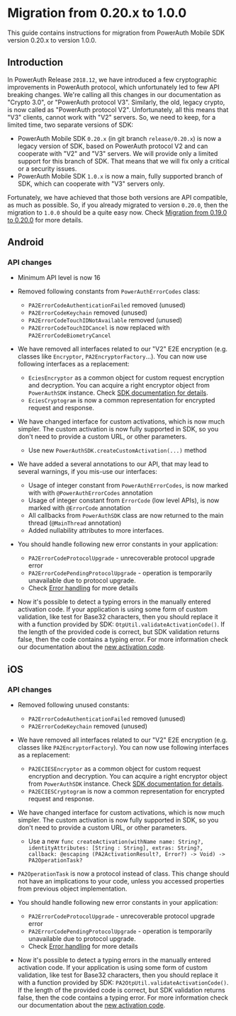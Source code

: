# Migration from 0.20.x to 1.0.0

This guide contains instructions for migration from PowerAuth Mobile SDK version 0.20.x to version 1.0.0.

## Introduction

In PowerAuth Release `2018.12`, we have introduced a few cryptographic improvements in PowerAuth protocol, which unfortunately led to few API breaking changes. We're calling all this changes in our documentation as "Crypto 3.0", or "PowerAuth protocol V3". Similarly, the old, legacy crypto, is now called as "PowerAuth protocol V2". Unfortunately, all this means that "V3" clients, cannot work with "V2" servers. So, we need to keep, for a limited time, two separate versions of SDK:

- PowerAuth Mobile SDK `0.20.x` (in git branch `release/0.20.x`) is now a legacy version of SDK, based on PowerAuth protocol V2 and can cooperate with "V2" and "V3" servers. We will provide only a limited support for this branch of SDK. That means that we will fix only a critical or a security issues.
- PowerAuth Mobile SDK `1.0.x` is now a main, fully supported branch of SDK, which can cooperate with "V3" servers only.

Fortunately, we have achieved that those both versions are API compatible, as much as possible. So, if you already migrated to version `0.20.0`, then the migration to `1.0.0` should be a quite easy now. Check [Migration from 0.19.0 to 0.20.0](./Migration-from-0.19-to-0.20.md) for more details.

## Android

### API changes

- Minimum API level is now 16

- Removed following constants from `PowerAuthErrorCodes` class: 
  - `PA2ErrorCodeAuthenticationFailed` removed (unused)
  - `PA2ErrorCodeKeychain` removed (unused)
  - `PA2ErrorCodeTouchIDNotAvailable` removed (unused) 
  - `PA2ErrorCodeTouchIDCancel` is now replaced with `PA2ErrorCodeBiometryCancel`

- We have removed all interfaces related to our "V2" E2E encryption (e.g. classes like `Encryptor`, `PA2EncryptorFactory`...). You can now use following interfaces as a replacement:
  - `EciesEncryptor` as a common object for custom request encryption and decryption. You can acquire a right encryptor object from `PowerAuthSDK` instance. Check [SDK documentation for details](./PowerAuth-SDK-for-Android.md#end-to-end-encryption).
  - `EciesCryptogram` is now a common representation for encrypted request and response.

- We have changed interface for custom activations, which is now much simpler. The custom activation is now fully supported in SDK, so you don't need to provide a custom URL, or other parameters.
  - Use new `PowerAuthSDK.createCustomActivation(...)` method

- We have added a several annotations to our API, that may lead to several warnings, if you mis-use our interfaces:
  - Usage of integer constant from `PowerAuthErrorCodes`, is now marked with with `@PowerAuthErrorCodes` annotation
  - Usage of integer constant from `ErrorCode` (low level APIs), is now marked with `@ErrorCode` annotation
  - All callbacks from `PowerAuthSDK` class are now returned to the main thread (`@MainThread` annotation)
  - Added nullability attributes to more interfaces.

- You should handle following new error constants in your application:
  - `PA2ErrorCodeProtocolUpgrade` - unrecoverable protocol upgrade error
  - `PA2ErrorCodePendingProtocolUpgrade` - operation is temporarily unavailable due to protocol upgrade.
  - Check [Error handling](./PowerAuth-SDK-for-Android.md#error-handling) for more details
  
- Now it's possible to detect a typing errors in the manually entered activation code. If your application is using some form of custom validation, like test for Base32 characters, then you should replace it with a function provided by SDK: `OtpUtil.validateActivationCode()`. If the length of the provided code is correct, but SDK validation returns false, then the code contains a typing error. For more information check our documentation about the [new activation code](https://github.com/wultra/powerauth-crypto/blob/develop/docs/Activation-Code.md). 

## iOS

### API changes

- Removed following unused constants:
  - `PA2ErrorCodeAuthenticationFailed` removed (unused)
  - `PA2ErrorCodeKeychain` removed (unused)

- We have removed all interfaces related to our "V2" E2E encryption (e.g. classes like `PA2EncryptorFactory`). You can now use following interfaces as a replacement:
  - `PA2ECIESEncryptor` as a common object for custom request encryption and decryption. You can acquire a right encryptor object from `PowerAuthSDK` instance. Check [SDK documentation for details](./PowerAuth-SDK-for-iOS.md#end-to-end-encryption).
  - `PA2ECIESCryptogram` is now a common representation for encrypted request and response.

- We have changed interface for custom activations, which is now much simpler. The custom activation is now fully supported in SDK, so you don't need to provide a custom URL, or other parameters.
  - Use a new `func createActivation(withName name: String?, identityAttributes: [String : String], extras: String?, callback: @escaping (PA2ActivationResult?, Error?) -> Void) -> PA2OperationTask?`

- `PA2OperationTask` is now a protocol instead of class. This change should not have an implications to your code, unless you accessed properties from previous object implementation.

- You should handle following new error constants in your application:
  - `PA2ErrorCodeProtocolUpgrade` - unrecoverable protocol upgrade error
  - `PA2ErrorCodePendingProtocolUpgrade` - operation is temporarily unavailable due to protocol upgrade.
  - Check [Error handling](./PowerAuth-SDK-for-iOS.md#error-handling) for more details

- Now it's possible to detect a typing errors in the manually entered activation code. If your application is using some form of custom validation, like test for Base32 characters, then you should replace it with a function provided by SDK: `PA2OtpUtil.validateActivationCode()`. If the length of the provided code is correct, but SDK validation returns false, then the code contains a typing error. For more information check our documentation about the [new activation code](https://github.com/wultra/powerauth-crypto/blob/develop/docs/Activation-Code.md). 